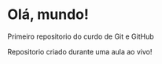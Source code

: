 # Olá, mundo!
 Primeiro repositorio do curdo de Git e GitHub

 Repositorio criado durante uma aula ao vivo!
